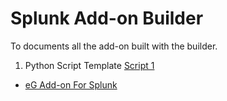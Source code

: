 # Splunk Add-on Builder

To documents all the add-on built with the builder.

1. Python Script Template [Script 1](./scripts/script1.py)

- [eG Add-on For Splunk](./eGAddonForSplunk/README.md)
